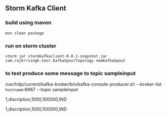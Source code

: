 ## Storm Kafka Client
### build using maven ###
    mvn clean package

### run on storm cluster ###
    storm jar stormkafkaclient-0.0.1-snapshot.jar com.rajkrrsingh.test.KafkaSpoutTopology newKafkaSpout

### to test produce some message to topic sampleinput
   /usr/hdp/current/kafka-broker/bin/kafka-console-producer.sh --broker-list `hostname`:6667 --topic sampleinput

   1,discription,1000,100000,IND

   1,discription,1000,100000,IND
